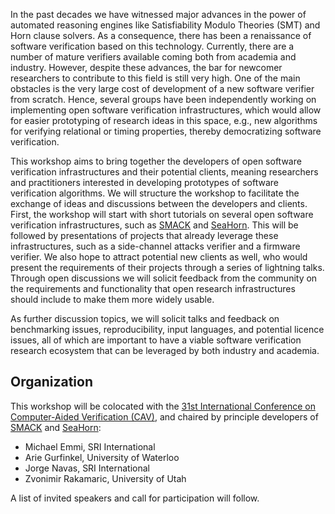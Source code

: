 
In the past decades we have witnessed major advances in the power of automated reasoning engines like Satisfiability Modulo Theories (SMT) and Horn clause solvers. As a consequence, there has been a renaissance of software verification based on this technology. Currently, there are a number of mature verifiers available coming both from academia and industry. However, despite these advances, the bar for newcomer researchers to contribute to this field is still very high. One of the main obstacles is the very large cost of development of a new software verifier from scratch. Hence, several groups have been independently working on implementing open software verification infrastructures, which would allow for easier prototyping of research ideas in this space, e.g., new algorithms for verifying relational or timing properties, thereby democratizing software verification.

This workshop aims to bring together the developers of open software verification infrastructures and their potential clients, meaning researchers and practitioners interested in developing prototypes of software verification algorithms. We will structure the workshop to facilitate the exchange of ideas and discussions between the developers and clients. First, the workshop will start with short tutorials on several open software verification infrastructures, such as [SMACK] and [SeaHorn]. This will be followed by presentations of projects that already leverage these infrastructures, such as a side-channel attacks verifier and a firmware verifier. We also hope to attract potential new clients as well, who would present the requirements of their projects through a series of lightning talks. Through open discussions we will solicit feedback from the community on the requirements and functionality that open research infrastructures should include to make them more widely usable.

As further discussion topics, we will solicit talks and feedback on benchmarking issues, reproducibility, input languages, and potential licence issues, all of which are important to have a viable software verification research ecosystem that can be leveraged by both industry and academia.

## Organization

This workshop will be colocated with the [31st International Conference on Computer-Aided Verification (CAV)][CAV], and chaired by principle developers of [SMACK] and [SeaHorn]:

* Michael Emmi, SRI International
* Arie Gurfinkel, University of Waterloo
* Jorge Navas, SRI International
* Zvonimir Rakamaric, University of Utah

A list of invited speakers and call for participation will follow.

[SMACK]: http://smackers.github.io
[SeaHorn]: https://seahorn.github.io
[CAV]: http://i-cav.org/2019/

